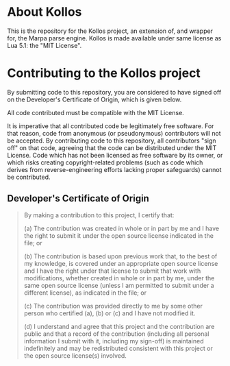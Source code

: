 About Kollos
============

This is the repository for the Kollos project, an extension of, and
wrapper for, the Marpa parse engine.  Kollos is made available under
same license as Lua 5.1: the "MIT License".

Contributing to the Kollos project
==================================

By submitting code to this repository, you are considered to have signed
off on the Developer's Certificate of Origin, which is given below.

All code contributed must be compatible with the MIT License.

It is imperative that all contributed code be legitimately free software.
For that reason, code from anonymous (or pseudonymous) contributors
will not be accepted.  By contributing code to this repository, all
contributors "sign off" on that code, agreeing that the code can be
distributed under the MIT License.  Code which has not been licensed as
free software by its owner, or which risks creating copyright-related
problems (such as code which derives from reverse-engineering efforts
lacking proper safeguards) cannot be contributed.

Developer's Certificate of Origin
---------------------------------

>  By making a contribution to this project, I certify that:
> 
>  (a) The contribution was created in whole or in part by me and I
>      have the right to submit it under the open source license
>      indicated in the file; or
> 
>  (b) The contribution is based upon previous work that, to the best
>      of my knowledge, is covered under an appropriate open source
>      license and I have the right under that license to submit that
>      work with modifications, whether created in whole or in part
>      by me, under the same open source license (unless I am
>      permitted to submit under a different license), as indicated
>      in the file; or
> 
>  (c) The contribution was provided directly to me by some other
>      person who certified (a), (b) or (c) and I have not modified
>      it.
> 
>  (d) I understand and agree that this project and the contribution
>      are public and that a record of the contribution (including all
>      personal information I submit with it, including my sign-off) is
>      maintained indefinitely and may be redistributed consistent with
>      this project or the open source license(s) involved.

